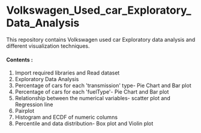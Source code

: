 # Volkswagen_Used_car_Exploratory_Data_Analysis
This repository contains Volkswagen used car Exploratory data analysis and different visualization techniques.
#### Contents :
1. Import required libraries and Read dataset
2. Exploratory Data Analysis
3. Percentage of cars for each 'transmission' type- Pie Chart and Bar plot 
4. Percentage of cars for each 'fuelType'- Pie Chart and Bar plot 
5. Relationship between the numerical variables- scatter plot and Regression line
6. Pairplot
7. Histogram and ECDF of numeric columns
8. Percentile and data distribution- Box plot and Violin plot
